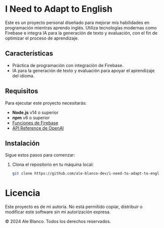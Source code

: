 # I Need to Adapt to English

Este es un proyecto personal diseñado para mejorar mis habilidades en programación mientras aprendo inglés. Utiliza tecnologías modernas como Firebase e integra IA para la generación de texto y evaluación, con el fin de optimizar el proceso de aprendizaje.

## Características

- Práctica de programación con integración de Firebase.
- IA para la generación de texto y evaluación para apoyar el aprendizaje del idioma.

## Requisitos

Para ejecutar este proyecto necesitarás:

- **Node.js** v14 o superior
- **npm** v6 o superior
- [Funciones de Firebase](https://firebase.google.com/docs/web/setup?hl=es-419)
- [API Reference de OpenAI](https://platform.openai.com/docs/overview)

## Instalación

Sigue estos pasos para comenzar:

1. Clona el repositorio en tu máquina local:

   ```bash
   git clone https://github.com/ale-blanco-dev/i-need-to-adapt-to-english.git

# Licencia

Este proyecto es de mi autoría. No está permitido copiar, distribuir o modificar este software sin mi autorización expresa.

© 2024 Ale Blanco. Todos los derechos reservados.
